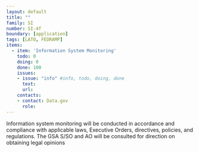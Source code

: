 ```yaml
---
layout: default
title: ""
family: SI
number: SI-4f
boundary: [application]
tags: [LATO, FEDRAMP]
items:
  - item: 'Information System Monitoring'
    todo: 0
    doing: 0
    done: 100   
    issues:
    - issue: "info" #info, todo, doing, done
      text:
      url:
    contacts:
    - contact: Data.gov
      role:
---
```

Information system monitoring will be conducted in accordance and compliance with applicable laws, Executive Orders, directives, policies, and regulations.  The GSA S/SO and AO will be consulted for direction on obtaining legal opinions
